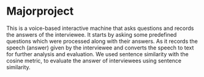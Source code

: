# Majorproject

This is a voice-based interactive machine that asks questions and records the answers of the interviewee. 
It starts by asking some predefined questions which were processed along with their answers.
As it records the speech (answer) given by the interviewee and converts the speech to text for further analysis and evaluation. 
We used sentence similarity with the cosine metric, to evaluate the answer of interviewees using sentence similarity.
